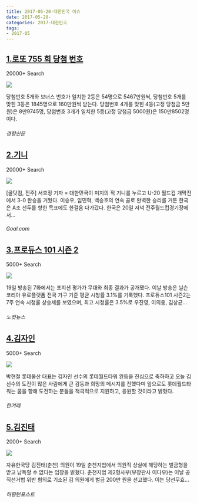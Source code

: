 ```yaml
---
title: 2017-05-20-대한민국 이슈
date: 2017-05-20-
categories: 2017-대한민국
tags: 
- 2017-05
---
```


[1.로또 755 회 당첨 번호](http://biz.khan.co.kr/khan_art_view.html?artid=201705210117001&code=920100)
--

20000+ Search

![](http:)

당첨번호 5개와 보너스 번호가 일치한 2등은 54명으로 5467만원씩, 당첨번호 5개를 맞힌 3등은 1845명으로 160만원씩 받는다. 당첨번호 4개를 맞힌 4등(고정 당첨금 5만원)은 8만9745명, 당첨번호 3개가 일치한 5등(고정 당첨금 5000원)은 150만8502명이다.
###### 경향신문

[2.기니](http://www.goal.com/kr/news/146/world-cup/2017/05/20/35678972/%EC%8B%A0%EB%82%AC%EB%8B%A4-%EC%BD%94%EB%A6%AC%EC%95%84-%EC%9D%B4%EC%8A%B9%EC%9A%B0-%EB%B0%B1%EC%8A%B9%ED%98%B8-%EB%A7%B9%ED%99%9C%EC%95%BD-%EA%B8%B0%EB%8B%88-3-0-%EC%99%84%ED%8C%8C)
--

20000+ Search

![](http:)

[골닷컴, 전주] 서호정 기자 = 대한민국이 미지의 적 기니를 누르고 U-20 월드컵 개막전에서 3-0 완승을 거뒀다. 이승우, 임민혁, 백승호의 연속 골로 완벽한 승리를 거둔 한국은 A조 선두를 향한 목표에도 한걸음 다가갔다. 한국은 20일 저녁 전주월드컵경기장에서...
###### Goal.com

[3.프로듀스 101 시즌 2](http://www.nocutnews.co.kr/news/4787132)
--

5000+ Search

![](http:)

19일 방송된 7화에서는 포지션 평가가 무대와 최종 결과가 공개됐다. 이날 방송은 닐슨코리아 유료플랫폼 전국 가구 기준 평균 시청률 3.1%를 기록했다. 프로듀스101 시즌2는 7주 연속 시청률 상승세를 보였으며, 최고 시청률은 3.5%로 우진영, 이의웅, 김상균...
###### 노컷뉴스

[4.김자인](http://www.hani.co.kr/arti/sports/sports_general/795518.html)
--

5000+ Search

![](http:)

박현철 롯데물산 대표는 김자인 선수의 롯데월드타워 완등을 진심으로 축하하고 오늘 김 선수의 도전이 많은 사람에게 큰 감동과 희망의 메시지를 전했다며 앞으로도 롯데월드타워는 꿈을 향해 도전하는 분들을 적극적으로 지원하고, 응원할 것이라고 밝혔다.
###### 한겨레

[5.김진태](http://www.huffingtonpost.kr/2017/05/20/story_n_16709928.html)
--

2000+ Search

![](http:)

자유한국당 김진태(춘천) 의원이 19일 춘천지법에서 의원직 상실에 해당하는 벌금형을 받고 납득할 수 없다는 입장을 밝혔다. 춘천지법 제2형사부(부장판사 이다우)는 이날 공직선거법 위반 혐의로 기소된 김 의원에게 벌금 200만 원을 선고했다. 이는 당선무효...
###### 허핑턴포스트

